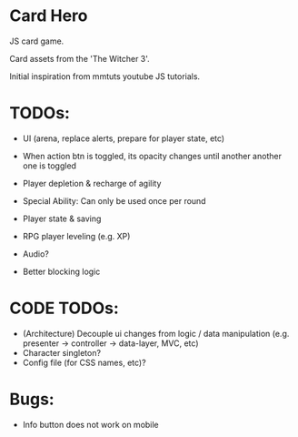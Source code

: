 # Card Hero
JS card game.

Card assets from the 'The Witcher 3'.

Initial inspiration from mmtuts youtube JS tutorials. 

# TODOs:
- UI (arena, replace alerts, prepare for player state, etc)

- When action btn is toggled, its opacity changes until another another one is toggled

- Player depletion & recharge of agility
- Special Ability: Can only be used once per round

- Player state & saving
- RPG player leveling (e.g. XP)
- Audio?

- Better blocking logic

# CODE TODOs:
- (Architecture) Decouple ui changes from logic / data manipulation (e.g. presenter -> controller -> data-layer, MVC, etc)
- Character singleton?
- Config file (for CSS names, etc)?

# Bugs:
- Info button does not work on mobile